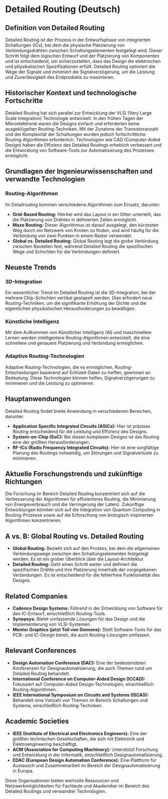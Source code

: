 # Detailed Routing (Deutsch)

## Definition von Detailed Routing

Detailed Routing ist der Prozess in der Entwurfsphase von integrierten Schaltungen (ICs), bei dem die physische Platzierung von Verbindungsdrähten zwischen Schaltungselementen festgelegt wird. Dieser Schritt folgt dem logischen Entwurf und der Platzierung von Komponenten und ist entscheidend, um sicherzustellen, dass das Design die elektrischen und physikalischen Spezifikationen erfüllt. Detailed Routing optimiert die Wege der Signale und minimiert die Signalverzögerung, um die Leistung und Zuverlässigkeit des Endprodukts zu maximieren.

## Historischer Kontext und technologische Fortschritte

Detailed Routing hat sich parallel zur Entwicklung der VLSI (Very Large Scale Integration) Technologie entwickelt. In den frühen Tagen der Mikroelektronik waren die Designs einfach und erforderten keine ausgeklügelten Routing-Techniken. Mit der Zunahme der Transistoranzahl und der Komplexität der Schaltungen wurden jedoch fortschrittliche Routing-Algorithmen erforderlich. Technologien wie CAD (Computer-Aided Design) haben die Effizienz des Detailed Routings erheblich verbessert und die Entwicklung von Software-Tools zur Automatisierung des Prozesses ermöglicht.

## Grundlagen der Ingenieurwissenschaften und verwandte Technologien

### Routing-Algorithmen

Im Detailrouting kommen verschiedene Algorithmen zum Einsatz, darunter:

- **Grid-Based Routing:** Hierbei wird das Layout in ein Gitter unterteilt, das die Platzierung von Drähten in definierten Zellen ermöglicht.
- **Maze Routing:** Dieser Algorithmus ist darauf ausgelegt, den kürzesten Weg durch ein Netzwerk von Knoten zu finden, und wird häufig für die Verbindung von zwei Punkten in einem Raster verwendet.
- **Global vs. Detailed Routing:** Global Routing legt die grobe Verbindung zwischen Bauteilen fest, während Detailed Routing die spezifischen Wege und Schichten für die Verbindungen definiert.

## Neueste Trends

### 3D-Integration

Ein wesentlicher Trend im Detailed Routing ist die 3D-Integration, bei der mehrere Chip-Schichten vertikal gestapelt werden. Dies erfordert neue Routing-Techniken, um die signifikante Erhöhung der Dichte und die eigentlichen physikalischen Herausforderungen zu bewältigen.

### Künstliche Intelligenz

Mit dem Aufkommen von Künstlicher Intelligenz (AI) und maschinellem Lernen werden intelligentere Routing-Algorithmen entwickelt, die eine schnellere und genauere Platzierung und Verbindung ermöglichen.

### Adaptive Routing-Technologien

Adaptive Routing-Technologien, die es ermöglichen, Routing-Entscheidungen basierend auf Echtzeit-Daten zu treffen, gewinnen an Bedeutung. Diese Technologien können helfen, Signalverzögerungen zu minimieren und die Leistung zu optimieren.

## Hauptanwendungen

Detailed Routing findet breite Anwendung in verschiedenen Bereichen, darunter:

- **Application Specific Integrated Circuits (ASICs):** Hier ist präzises Routing entscheidend für die Leistung und Effizienz des Designs.
- **System-on-Chip (SoC):** Bei diesen komplexen Designs ist das Routing eine der größten Herausforderungen.
- **RF-ICs (Radio Frequency Integrated Circuits):** Hier ist eine sorgfältige Planung des Routings notwendig, um Störungen und Signalverluste zu minimieren.

## Aktuelle Forschungstrends und zukünftige Richtungen

Die Forschung im Bereich Detailed Routing konzentriert sich auf die Verbesserung der Algorithmen für effizienteres Routing, die Minimierung von Energieverbrauch und die Verringerung der Latenz. Zukünftige Entwicklungen könnten sich auf die Integration von Quantum Computing in Routing-Prozesse sowie auf die Erforschung von biologisch inspirierten Algorithmen konzentrieren.

## A vs. B: Global Routing vs. Detailed Routing

- **Global Routing:** Bezieht sich auf den Prozess, bei dem die allgemeinen Verbindungswege zwischen den Schaltungselementen festgelegt werden. Es ist ein grober Überblick über die Layout-Architektur.
- **Detailed Routing:** Geht einen Schritt weiter und definiert die spezifischen Drähte und ihre Platzierung innerhalb der vorgegebenen Verbindungen. Es ist entscheidend für die fehlerfreie Funktionalität des Designs.

## Related Companies 

- **Cadence Design Systems:** Führend in der Entwicklung von Software für den IC-Entwurf, einschließlich Routing-Tools.
- **Synopsys:** Bietet umfassende Lösungen für das Design und die Implementierung von VLSI-Systemen.
- **Mentor Graphics (jetzt Teil von Siemens):** Stellt Software-Tools für das PCB- und IC-Design bereit, die auch Routing-Lösungen umfassen.

## Relevant Conferences

- **Design Automation Conference (DAC):** Eine der bedeutendsten Konferenzen für Designautomatisierung, die auch Themen rund um Detailed Routing behandelt.
- **International Conference on Computer-Aided Design (ICCAD):** Fokussiert auf Computer-Aided Design-Technologien, einschließlich Routing-Algorithmen.
- **IEEE International Symposium on Circuits and Systems (ISCAS):** Behandelt eine Vielzahl von Themen im Bereich Schaltungen und Systeme, einschließlich Routing-Techniken.

## Academic Societies

- **IEEE (Institute of Electrical and Electronics Engineers):** Eine der größten technischen Gesellschaften, die sich mit Elektronik und Elektroengineering beschäftigt.
- **ACM (Association for Computing Machinery):** Unterstützt Forschung und Entwicklung in der Informatik, einschließlich Designautomatisierung.
- **EDAC (European Design Automation Conference):** Eine Plattform für Austausch und Zusammenarbeit im Bereich der Designautomatisierung in Europa. 

Diese Organisationen bieten wertvolle Ressourcen und Netzwerkmöglichkeiten für Fachleute und Akademiker im Bereich des Detailed Routings und verwandter Technologien.